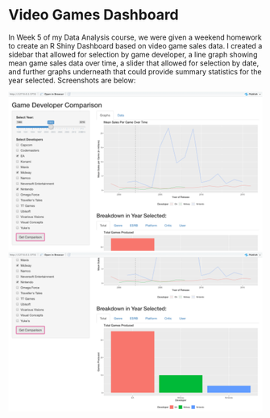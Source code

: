 # Video Games Dashboard

In Week 5 of my Data Analysis course, we were given a weekend homework to create an R Shiny Dashboard based on video game sales data. I created a sidebar that allowed for selection by game developer, a line graph showing mean game sales data over time, a slider that allowed for selection by date, and further graphs underneath that could provide summary statistics for the year selected. Screenshots are below: 

<img src = "https://raw.githubusercontent.com/keegan-siebken/game_shiny_dashboard/master/dashboard_screenshots/screenshot_1.png">

<img src = "https://raw.githubusercontent.com/keegan-siebken/game_shiny_dashboard/master/dashboard_screenshots/screenshot_2.png">
